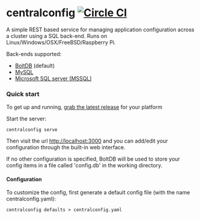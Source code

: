 # centralconfig [![Circle CI](https://circleci.com/gh/cagedtornado/centralconfig.svg?style=svg)](https://circleci.com/gh/cagedtornado/centralconfig)
A simple REST based service for managing application configuration across a cluster using a SQL back-end.  Runs on Linux/Windows/OSX/FreeBSD/Raspberry Pi.

Back-ends supported:
- [BoltDB](https://github.com/boltdb/bolt) (default)
- [MySQL](https://www.mysql.com/)
- [Microsoft SQL server (MSSQL)](https://www.microsoft.com/en-us/server-cloud/products/sql-server/)

### Quick start
To get up and running, [grab the latest release](https://github.com/danesparza/centralconfig/releases/latest) for your platform

Start the server:
```
centralconfig serve
```
Then visit the url [http://localhost:3000](http://localhost:3000) and you can add/edit your configuration through the built-in web interface.  

If no other configuration is specified, BoltDB will be used to store your config items in a file called 'config.db' in the working directory.

#### Configuration
To customize the config, first generate a default config file (with the name centralconfig.yaml):
```
centralconfig defaults > centralconfig.yaml
```
